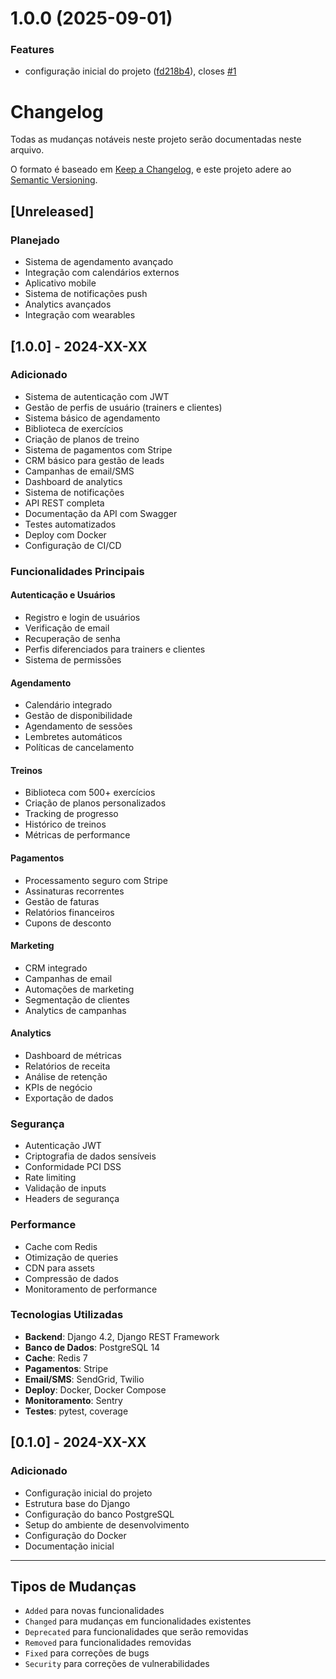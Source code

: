 # 1.0.0 (2025-09-01)


### Features

* configuração inicial do projeto ([fd218b4](https://github.com/tramontano/personal-trainer/commit/fd218b45b12ea189617efb225d9c7918e1643b41)), closes [#1](https://github.com/tramontano/personal-trainer/issues/1)

# Changelog

Todas as mudanças notáveis neste projeto serão documentadas neste arquivo.

O formato é baseado em [Keep a Changelog](https://keepachangelog.com/en/1.0.0/),
e este projeto adere ao [Semantic Versioning](https://semver.org/spec/v2.0.0.html).

## [Unreleased]

### Planejado
- Sistema de agendamento avançado
- Integração com calendários externos
- Aplicativo mobile
- Sistema de notificações push
- Analytics avançados
- Integração com wearables

## [1.0.0] - 2024-XX-XX

### Adicionado
- Sistema de autenticação com JWT
- Gestão de perfis de usuário (trainers e clientes)
- Sistema básico de agendamento
- Biblioteca de exercícios
- Criação de planos de treino
- Sistema de pagamentos com Stripe
- CRM básico para gestão de leads
- Campanhas de email/SMS
- Dashboard de analytics
- Sistema de notificações
- API REST completa
- Documentação da API com Swagger
- Testes automatizados
- Deploy com Docker
- Configuração de CI/CD

### Funcionalidades Principais

#### Autenticação e Usuários
- Registro e login de usuários
- Verificação de email
- Recuperação de senha
- Perfis diferenciados para trainers e clientes
- Sistema de permissões

#### Agendamento
- Calendário integrado
- Gestão de disponibilidade
- Agendamento de sessões
- Lembretes automáticos
- Políticas de cancelamento

#### Treinos
- Biblioteca com 500+ exercícios
- Criação de planos personalizados
- Tracking de progresso
- Histórico de treinos
- Métricas de performance

#### Pagamentos
- Processamento seguro com Stripe
- Assinaturas recorrentes
- Gestão de faturas
- Relatórios financeiros
- Cupons de desconto

#### Marketing
- CRM integrado
- Campanhas de email
- Automações de marketing
- Segmentação de clientes
- Analytics de campanhas

#### Analytics
- Dashboard de métricas
- Relatórios de receita
- Análise de retenção
- KPIs de negócio
- Exportação de dados

### Segurança
- Autenticação JWT
- Criptografia de dados sensíveis
- Conformidade PCI DSS
- Rate limiting
- Validação de inputs
- Headers de segurança

### Performance
- Cache com Redis
- Otimização de queries
- CDN para assets
- Compressão de dados
- Monitoramento de performance

### Tecnologias Utilizadas
- **Backend**: Django 4.2, Django REST Framework
- **Banco de Dados**: PostgreSQL 14
- **Cache**: Redis 7
- **Pagamentos**: Stripe
- **Email/SMS**: SendGrid, Twilio
- **Deploy**: Docker, Docker Compose
- **Monitoramento**: Sentry
- **Testes**: pytest, coverage

## [0.1.0] - 2024-XX-XX

### Adicionado
- Configuração inicial do projeto
- Estrutura base do Django
- Configuração do banco PostgreSQL
- Setup do ambiente de desenvolvimento
- Configuração do Docker
- Documentação inicial

---

## Tipos de Mudanças

- `Added` para novas funcionalidades
- `Changed` para mudanças em funcionalidades existentes
- `Deprecated` para funcionalidades que serão removidas
- `Removed` para funcionalidades removidas
- `Fixed` para correções de bugs
- `Security` para correções de vulnerabilidades
